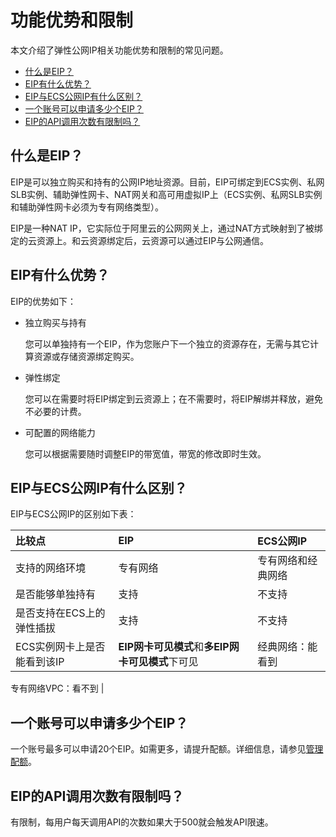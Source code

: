 # 功能优势和限制

本文介绍了弹性公网IP相关功能优势和限制的常见问题。

-   [什么是EIP？](#section_ml9_wcl_5n2)
-   [EIP有什么优势？](#section_0n3_4vh_26p)
-   [EIP与ECS公网IP有什么区别？](#section_r2s_8pz_7kw)
-   [一个账号可以申请多少个EIP？](#section_nco_5ln_zv6)
-   [EIP的API调用次数有限制吗？](#section_182_8za_tum)

## 什么是EIP？

EIP是可以独立购买和持有的公网IP地址资源。目前，EIP可绑定到ECS实例、私网SLB实例、辅助弹性网卡、NAT网关和高可用虚拟IP上（ECS实例、私网SLB实例和辅助弹性网卡必须为专有网络类型）。

EIP是一种NAT IP，它实际位于阿里云的公网网关上，通过NAT方式映射到了被绑定的云资源上。和云资源绑定后，云资源可以通过EIP与公网通信。

## EIP有什么优势？

EIP的优势如下：

-   独立购买与持有

    您可以单独持有一个EIP，作为您账户下一个独立的资源存在，无需与其它计算资源或存储资源绑定购买。

-   弹性绑定

    您可以在需要时将EIP绑定到云资源上；在不需要时，将EIP解绑并释放，避免不必要的计费。

-   可配置的网络能力

    您可以根据需要随时调整EIP的带宽值，带宽的修改即时生效。


## EIP与ECS公网IP有什么区别？

EIP与ECS公网IP的区别如下表：

|比较点|EIP|ECS公网IP|
|:--|:--|:------|
|支持的网络环境|专有网络|专有网络和经典网络|
|是否能够单独持有|支持|不支持|
|是否支持在ECS上的弹性插拔|支持|不支持|
|ECS实例网卡上是否能看到该IP|**EIP网卡可见模式**和**多EIP网卡可见模式**下可见|经典网络：能看到

专有网络VPC：看不到 |

## 一个账号可以申请多少个EIP？

一个账号最多可以申请20个EIP。如需更多，请提升配额。详细信息，请参见[管理配额](/intl.zh-CN/用户指南/管理配额.md)。

## EIP的API调用次数有限制吗？

有限制，每用户每天调用API的次数如果大于500就会触发API限速。

